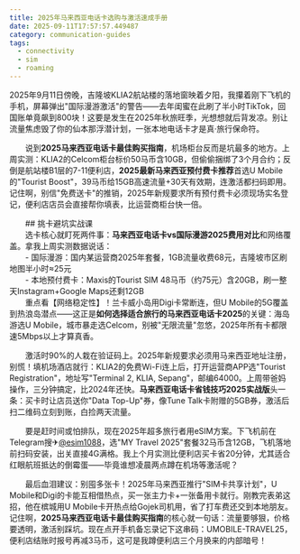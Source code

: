 ```yaml
---
title: 2025年马来西亚电话卡选购与激活速成手册
date: 2025-09-11T17:57:57.449487
category: communication-guides
tags:
  - connectivity
  - sim
  - roaming
---
```


2025年9月11日傍晚，吉隆坡KLIA2航站楼的落地窗映着夕阳，我攥着刚下飞机的手机，屏幕弹出"国际漫游激活"的警告——去年闺蜜在此刷了半小时TikTok，回国账单竟飙到800块！这要是发生在2025年秋旅旺季，光想想就后背发凉。别让流量焦虑毁了你的仙本那浮潜计划，一张本地电话卡才是真·旅行保命符。

　　说到**2025马来西亚电话卡最佳购买指南**，机场柜台反而是坑最多的地方。上周实测：KLIA2的Celcom柜台标价50马币含10GB，但偷偷捆绑了3个月合约；反倒是航站楼B1层的7-11便利店，**2025最新马来西亚预付费卡推荐**首选U Mobile的"Tourist Boost"，39马币给15GB高速流量+30天有效期，连激活都扫码即用。记住啊，别信"免费送卡"的推销，2025年新规要求所有预付费卡必须现场实名登记，便利店店员会直接帮你填表，比运营商柜台快一倍。

　　## 挑卡避坑实战课  
　　选卡核心就盯死两件事：**马来西亚电话卡vs国际漫游2025费用对比**和网络覆盖。拿我上周实测数据说话：  
　　- 国际漫游：国内某运营商2025年套餐，1GB流量收费68元，吉隆坡市区刷地图半小时≈25元  
　　- 本地预付费卡：Maxis的Tourist SIM 48马币（约75元）含20GB，刷一整天Instagram+Google Maps还剩12GB  
　　重点看【网络稳定性】！兰卡威小岛用Digi卡常断连，但U Mobile的5G覆盖到热浪岛潜点——这正是**如何选择适合旅行的马来西亚电话卡2025**的关键：海岛游选U Mobile，城市暴走选Celcom，别被"无限流量"忽悠，2025年所有卡都限速5Mbps以上才算真香。

　　激活时90%的人栽在验证码上。2025年新规要求必须用马来西亚地址注册，别慌！填机场酒店就行：KLIA2的免费Wi-Fi连上后，打开运营商APP选"Tourist Registration"，地址写"Terminal 2, KLIA, Sepang"，邮编64000。上周带爸妈操作，三分钟搞定，比2024年还快。**马来西亚电话卡省钱技巧2025实战版**头一条：买卡时让店员送你"Data Top-Up"券，像Tune Talk卡附赠的5GB券，激活后扫二维码立刻到账，白捡两天流量。

　　要是赶时间或怕排队，现在2025年超多旅行者用eSIM方案。下飞机前在Telegram搜✈[@esim1088](https://t.me/s/esim1088)，选"MY Travel 2025"套餐32马币含12GB，飞机落地前扫码安装，出关直接4G满格。我上个月实测比便利店买卡省20分钟，尤其适合红眼航班抵达的倒霉蛋——毕竟谁想凌晨两点蹲在机场等激活呢？

　　最后血泪建议：别囤多张卡！2025年马来西亚推行"SIM卡共享计划"，U Mobile和Digi的卡能互相借热点，买一张主力卡+一张备用卡就行。刚教完表弟这招，他在槟城用U Mobile卡开热点给Gojek司机用，省了打车费还交到本地朋友。记住啊，**2025马来西亚电话卡最佳购买指南**的核心就一句话：流量要够狠，价格要透明，激活别踩坑。现在点开手机备忘录记下这串码：UMOBILE-TRAVEL25，便利店结账时报号再减3马币，这可是我蹲便利店三个月换来的内部暗号！